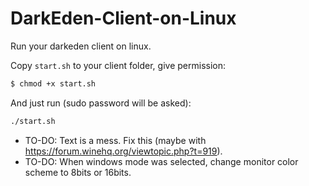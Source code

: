# DarkEden-Client-on-Linux
Run your darkeden client on linux.

Copy ```start.sh``` to your client folder, give permission:
```sh
$ chmod +x start.sh
```

And just run (sudo password will be asked):
```sh
./start.sh
```

 - TO-DO: Text is a mess. Fix this (maybe with https://forum.winehq.org/viewtopic.php?t=919).
 - TO-DO: When windows mode was selected, change monitor color scheme to 8bits or 16bits.
